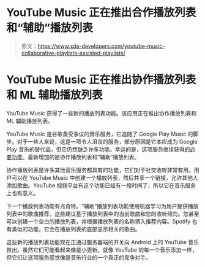 # YouTube Music 正在推出合作播放列表和“辅助”播放列表

> 原文：<https://www.xda-developers.com/youtube-music-collaborative-playlists-assisted-playlists/>

# YouTube Music 正在推出协作播放列表和 ML 辅助播放列表

YouTube Music 获得了一些新的播放列表功能。该应用正在推出协作播放列表和 ML 辅助播放列表。

YouTube Music 是谷歌备受争议的音乐服务，它追随了 Google Play Music 的脚步。对于一些人来说，这是一项令人沮丧的服务，部分原因是它本应成为 Google Play 音乐的替代品，但它仍然缺乏许多功能。幸运的是，这项服务继续获得[的必要功能](https://www.xda-developers.com/youtube-music-swipe-album-art-change-songs/)。最新增加的是协作播放列表和“辅助”播放列表。

协作播放列表是许多其他音乐服务都具有的功能，它们对于社交收听非常有用。用户可以在 YouTube Music 中创建一个播放列表，然后共享一个链接，允许其他人添加歌曲。YouTube 视频平台有这个功能已经有一段时间了，所以它在音乐服务上也有意义。

下一个播放列表功能有点奇特。“辅助”播放列表功能使用机器学习为用户提供播放列表中的歌曲推荐。这些建议基于播放列表中的当前歌曲和您的收听倾向。您甚至可以创建一个空白的播放列表，并根据播放列表的名称填入推荐内容。Spotify 也有类似的功能，它会在播放列表的底部显示相关的歌曲。

这些新的播放列表功能现在正通过服务器端的开关向 Android 上的 YouTube 音乐推出。虽然它们可能看起来像是小更新，就像 YouTube 的每一个音乐添加一样，但它们让这项服务感觉像是音乐行业的一个真正的竞争对手。